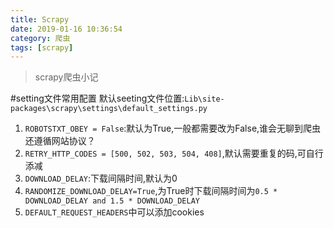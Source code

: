 ```yaml
---
title: Scrapy
date: 2019-01-16 10:36:54
category: 爬虫
tags: [scrapy]
---
```


>scrapy爬虫小记

#setting文件常用配置
默认seeting文件位置:`Lib\site-packages\scrapy\settings\default_settings.py`
1. `ROBOTSTXT_OBEY = False`:默认为True,一般都需要改为False,谁会无聊到爬虫还遵循网站协议？
2. `RETRY_HTTP_CODES = [500, 502, 503, 504, 408]`,默认需要重复的码,可自行添减
3. `DOWNLOAD_DELAY`:下载间隔时间,默认为0
4. `RANDOMIZE_DOWNLOAD_DELAY=True`,为True时下载间隔时间为`0.5 * DOWNLOAD_DELAY and 1.5 * DOWNLOAD_DELAY`
5. `DEFAULT_REQUEST_HEADERS`中可以添加cookies
